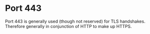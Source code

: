 # Port 443
Port 443 is generally used (though not reserved)
for TLS handshakes. Therefore generally in 
conjunction of HTTP to make up HTTPS.

